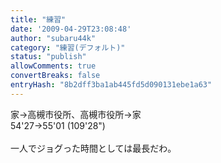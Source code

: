 ```yaml
---
title: "練習"
date: '2009-04-29T23:08:48'
author: "subaru44k"
category: "練習(デフォルト)"
status: "publish"
allowComments: true
convertBreaks: false
entryHash: "8b2dff3ba1ab445fd5d090131ebe1a63"
---
```

家→高槻市役所、高槻市役所→家<br>
54'27→55'01 (109'28")<br>
<br>
一人でジョグった時間としては最長だわ。
